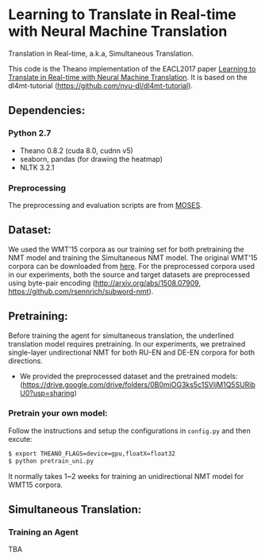 Learning to Translate in Real-time with Neural Machine Translation
===================================
Translation in Real-time, a.k.a, Simultaneous Translation.

This code is the Theano implementation of the EACL2017 paper [Learning to Translate in Real-time with Neural Machine Translation](https://arxiv.org/abs/1610.00388). It is based on the dl4mt-tutorial (https://github.com/nyu-dl/dl4mt-tutorial).

Dependencies:
----------------------
### Python 2.7
* Theano 0.8.2 (cuda 8.0, cudnn v5)
* seaborn, pandas (for drawing the heatmap)
* NLTK 3.2.1

### Preprocessing
The preprocessing and evaluation scripts are from [MOSES](https://github.com/moses-smt/mosesdecoder).

Dataset:
----------------------
We used the WMT'15 corpora as our training set for both pretraining the NMT model and training the Simultaneous NMT model.
The original WMT'15 corpora can be downloaded from [here](http://www.statmt.org/wmt15/translation-task.html). 
For the preprocessed corpora used in our experiments, both the source and target datasets are preprocessed using byte-pair encoding (http://arxiv.org/abs/1508.07909, https://github.com/rsennrich/subword-nmt).

Pretraining:
----------------------
Before training the agent for simultaneous translation, the underlined translation model requires pretraining.
In our experiments, we pretrained single-layer undirectional NMT for both RU-EN and DE-EN corpora for both directions.

* We provided the preprocessed dataset and the pretrained models: (https://drive.google.com/drive/folders/0B0miOG3ks5c1SVljM1Q5SURibU0?usp=sharing)

### Pretrain your own model:
Follow the instructions and setup the configurations in `config.py` and then excute:
```bash
$ export THEANO_FLAGS=device=gpu,floatX=float32
$ python pretrain_uni.py
```
It normally takes 1~2 weeks for training an unidirectional NMT model for WMT15 corpora.


Simultaneous Translation:
----------------------
### Training an Agent
TBA
